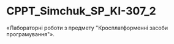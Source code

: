 # CPPT_Simchuk_SP_KI-307_2
«Лабораторні роботи з предмету "Кросплатформенні засоби програмування"».
